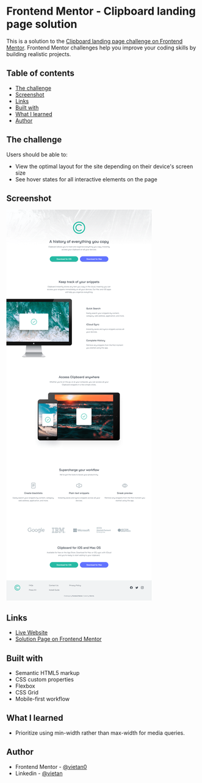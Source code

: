 # Frontend Mentor - Clipboard landing page solution

This is a solution to the [Clipboard landing page challenge on Frontend Mentor](https://www.frontendmentor.io/challenges/clipboard-landing-page-5cc9bccd6c4c91111378ecb9). Frontend Mentor challenges help you improve your coding skills by building realistic projects. 

## Table of contents

- [The challenge](#the-challenge)
- [Screenshot](#screenshot)
- [Links](#links)
- [Built with](#built-with)
- [What I learned](#what-i-learned)
- [Author](#author)

## The challenge

Users should be able to:

- View the optimal layout for the site depending on their device's screen size
- See hover states for all interactive elements on the page

## Screenshot

![](./screenshot.jpg)

## Links

- [Live Website](https://vietan0.github.io/FM-clipboard-landing-page/)
- [Solution Page on Frontend Mentor](https://www.frontendmentor.io/solutions/clipboard-landing-page-QWRXse4Js)

## Built with

- Semantic HTML5 markup
- CSS custom properties
- Flexbox
- CSS Grid
- Mobile-first workflow

## What I learned

- Prioritize using min-width rather than max-width for media queries.

## Author

- Frontend Mentor - [@vietan0](https://www.frontendmentor.io/profile/vietan0)
- Linkedin - [@vietan](https://www.linkedin.com/in/vietan/)

